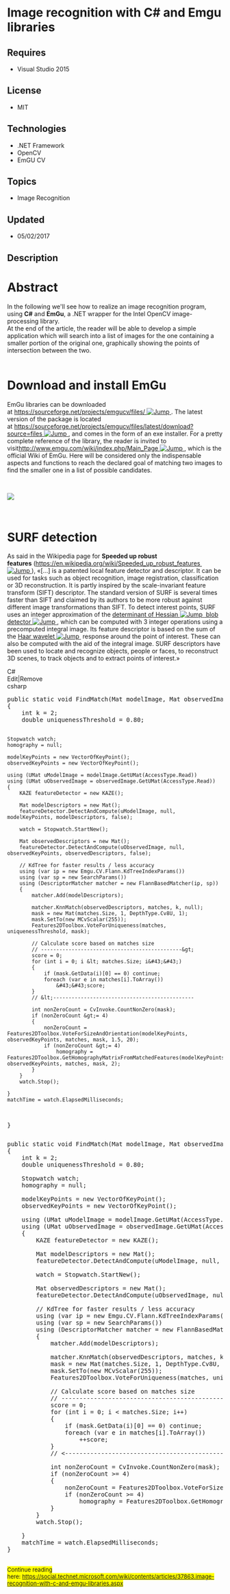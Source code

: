 # Image recognition with C# and Emgu libraries
## Requires
- Visual Studio 2015
## License
- MIT
## Technologies
- .NET Framework
- OpenCV
- EmGU CV
## Topics
- Image Recognition
## Updated
- 05/02/2017
## Description

<h1>Abstract</h1>
<p><span>In the following we'll see how to realize an image recognition program, using&nbsp;</span><strong>C#</strong><span>&nbsp;and&nbsp;</span><strong>EmGu</strong><span>, a .NET wrapper for the Intel OpenCV image-processing library.</span><br>
<span>At the end of the article, the reader will be able to develop a simple application which will search into a list of images for the one containing a smaller portion of the original one, graphically showing the points of intersection between the two.</span><br>
<br>
</p>
<h1><a name="Download_and_install_EmGu"></a>Download and install EmGu</h1>
<p><span>EmGu libraries can be downloaded at&nbsp;</span><a href="https://sourceforge.net/projects/emgucv/files/" target="_blank">https://sourceforge.net/projects/emgucv/files/&nbsp;<img title="This link is external to TechNet Wiki. It will open in a new window." src=":-10_5f00_external.png" border="0" alt="Jump">&nbsp;</a><span>.
 The latest version of the package is located at&nbsp;</span><a href="https://sourceforge.net/projects/emgucv/files/latest/download?source=files" target="_blank">https://sourceforge.net/projects/emgucv/files/latest/download?source=files&nbsp;<img title="This link is external to TechNet Wiki. It will open in a new window." src=":-10_5f00_external.png" border="0" alt="Jump">&nbsp;</a><span>,
 and comes in the form of an exe installer. For a pretty complete reference of the library, the reader is invited to visit</span><a href="http://www.emgu.com/wiki/index.php/Main_Page" target="_blank">http://www.emgu.com/wiki/index.php/Main_Page&nbsp;<img title="This link is external to TechNet Wiki. It will open in a new window." src=":-10_5f00_external.png" border="0" alt="Jump">&nbsp;</a><span>,
 which is the official Wiki of EmGu. Here will be considered only the indispensable aspects and functions to reach the declared goal of matching two images to find the smaller one in a list of possible candidates.</span></p>
<p>&nbsp;</p>
<p><span><img src=":-1881.08.png" alt=" "></span></p>
<p>&nbsp;</p>
<h1>SURF detection</h1>
<p><span>As said in the Wikipedia page for&nbsp;</span><strong>Speeded up robust features</strong><span>&nbsp;(</span><a href="https://en.wikipedia.org/wiki/Speeded_up_robust_features" target="_blank">https://en.wikipedia.org/wiki/Speeded_up_robust_features&nbsp;<img title="This link is external to TechNet Wiki. It will open in a new window." src=":-10_5f00_external.png" border="0" alt="Jump">&nbsp;</a><span>),
 &laquo;[...] is a patented local feature detector and descriptor. It can be used for tasks such as object recognition, image registration, classification or 3D reconstruction. It is partly inspired by the scale-invariant feature transform (SIFT) descriptor.
 The standard version of SURF is several times faster than SIFT and claimed by its authors to be more robust against different image transformations than SIFT. To detect interest points, SURF uses an integer approximation of the&nbsp;</span><a href="https://en.wikipedia.org/wiki/Blob_detection#The_determinant_of_the_Hessian" target="_blank">determinant
 of Hessian&nbsp;<img title="This link is external to TechNet Wiki. It will open in a new window." src=":-10_5f00_external.png" border="0" alt="Jump">&nbsp;</a><a href="https://en.wikipedia.org/wiki/Blob_detection" target="_blank">&nbsp;blob
 detector&nbsp;<img title="This link is external to TechNet Wiki. It will open in a new window." src=":-10_5f00_external.png" border="0" alt="Jump">&nbsp;</a><span>,
 which can be computed with 3 integer operations using a precomputed integral image. Its feature descriptor is based on the sum of the&nbsp;</span><a href="https://en.wikipedia.org/wiki/Haar-like_features" target="_blank">Haar wavelet&nbsp;<img title="This link is external to TechNet Wiki. It will open in a new window." src=":-10_5f00_external.png" border="0" alt="Jump">&nbsp;</a><span>&nbsp;response
 around the point of interest. These can also be computed with the aid of the integral image. SURF descriptors have been used to locate and recognize objects, people or faces, to reconstruct 3D scenes, to track objects and to extract points of interest.&raquo;</span></p>
<p></p>
<div class="scriptcode">
<div class="pluginEditHolder" pluginCommand="mceScriptCode">
<div class="title"><span>C#</span></div>
<div class="pluginLinkHolder"><span class="pluginEditHolderLink">Edit</span>|<span class="pluginRemoveHolderLink">Remove</span></div>
<span class="hidden">csharp</span>
<pre class="hidden">public static void FindMatch(Mat modelImage, Mat observedImage, out long matchTime, out VectorOfKeyPoint modelKeyPoints, out VectorOfKeyPoint observedKeyPoints, VectorOfVectorOfDMatch matches, out Mat mask, out Mat homography, out long score)
{
    int k = 2;
    double uniquenessThreshold = 0.80;
 
    Stopwatch watch;
    homography = null;
 
    modelKeyPoints = new VectorOfKeyPoint();
    observedKeyPoints = new VectorOfKeyPoint();
 
    using (UMat uModelImage = modelImage.GetUMat(AccessType.Read))
    using (UMat uObservedImage = observedImage.GetUMat(AccessType.Read))
    {
        KAZE featureDetector = new KAZE();
 
        Mat modelDescriptors = new Mat();
        featureDetector.DetectAndCompute(uModelImage, null, modelKeyPoints, modelDescriptors, false);
 
        watch = Stopwatch.StartNew();
 
        Mat observedDescriptors = new Mat();
        featureDetector.DetectAndCompute(uObservedImage, null, observedKeyPoints, observedDescriptors, false);
 
        // KdTree for faster results / less accuracy
        using (var ip = new Emgu.CV.Flann.KdTreeIndexParams())  
        using (var sp = new SearchParams())
        using (DescriptorMatcher matcher = new FlannBasedMatcher(ip, sp))
        {
            matcher.Add(modelDescriptors);
 
            matcher.KnnMatch(observedDescriptors, matches, k, null);
            mask = new Mat(matches.Size, 1, DepthType.Cv8U, 1);
            mask.SetTo(new MCvScalar(255));
            Features2DToolbox.VoteForUniqueness(matches, uniquenessThreshold, mask);
 
            // Calculate score based on matches size
            // ----------------------------------------------&gt;
            score = 0;
            for (int i = 0; i &lt; matches.Size; i&#43;&#43;)
            {
                if (mask.GetData(i)[0] == 0) continue;
                foreach (var e in matches[i].ToArray())
                    &#43;&#43;score;
            }
            // &lt;----------------------------------------------
 
            int nonZeroCount = CvInvoke.CountNonZero(mask);
            if (nonZeroCount &gt;= 4)
            {
                nonZeroCount = Features2DToolbox.VoteForSizeAndOrientation(modelKeyPoints, observedKeyPoints, matches, mask, 1.5, 20);
                if (nonZeroCount &gt;= 4)
                    homography = Features2DToolbox.GetHomographyMatrixFromMatchedFeatures(modelKeyPoints, observedKeyPoints, matches, mask, 2);
            }
        }
        watch.Stop();
 
    }
    matchTime = watch.ElapsedMilliseconds;
}</pre>
<div class="preview">
<pre class="js">public&nbsp;static&nbsp;<span class="js__operator">void</span>&nbsp;FindMatch(Mat&nbsp;modelImage,&nbsp;Mat&nbsp;observedImage,&nbsp;out&nbsp;long&nbsp;matchTime,&nbsp;out&nbsp;VectorOfKeyPoint&nbsp;modelKeyPoints,&nbsp;out&nbsp;VectorOfKeyPoint&nbsp;observedKeyPoints,&nbsp;VectorOfVectorOfDMatch&nbsp;matches,&nbsp;out&nbsp;Mat&nbsp;mask,&nbsp;out&nbsp;Mat&nbsp;homography,&nbsp;out&nbsp;long&nbsp;score)&nbsp;
<span class="js__brace">{</span>&nbsp;
&nbsp;&nbsp;&nbsp;&nbsp;int&nbsp;k&nbsp;=&nbsp;<span class="js__num">2</span>;&nbsp;
&nbsp;&nbsp;&nbsp;&nbsp;double&nbsp;uniquenessThreshold&nbsp;=&nbsp;<span class="js__num">0.80</span>;&nbsp;
&nbsp;&nbsp;
&nbsp;&nbsp;&nbsp;&nbsp;Stopwatch&nbsp;watch;&nbsp;
&nbsp;&nbsp;&nbsp;&nbsp;homography&nbsp;=&nbsp;null;&nbsp;
&nbsp;&nbsp;
&nbsp;&nbsp;&nbsp;&nbsp;modelKeyPoints&nbsp;=&nbsp;<span class="js__operator">new</span>&nbsp;VectorOfKeyPoint();&nbsp;
&nbsp;&nbsp;&nbsp;&nbsp;observedKeyPoints&nbsp;=&nbsp;<span class="js__operator">new</span>&nbsp;VectorOfKeyPoint();&nbsp;
&nbsp;&nbsp;
&nbsp;&nbsp;&nbsp;&nbsp;using&nbsp;(UMat&nbsp;uModelImage&nbsp;=&nbsp;modelImage.GetUMat(AccessType.Read))&nbsp;
&nbsp;&nbsp;&nbsp;&nbsp;using&nbsp;(UMat&nbsp;uObservedImage&nbsp;=&nbsp;observedImage.GetUMat(AccessType.Read))&nbsp;
&nbsp;&nbsp;&nbsp;&nbsp;<span class="js__brace">{</span>&nbsp;
&nbsp;&nbsp;&nbsp;&nbsp;&nbsp;&nbsp;&nbsp;&nbsp;KAZE&nbsp;featureDetector&nbsp;=&nbsp;<span class="js__operator">new</span>&nbsp;KAZE();&nbsp;
&nbsp;&nbsp;
&nbsp;&nbsp;&nbsp;&nbsp;&nbsp;&nbsp;&nbsp;&nbsp;Mat&nbsp;modelDescriptors&nbsp;=&nbsp;<span class="js__operator">new</span>&nbsp;Mat();&nbsp;
&nbsp;&nbsp;&nbsp;&nbsp;&nbsp;&nbsp;&nbsp;&nbsp;featureDetector.DetectAndCompute(uModelImage,&nbsp;null,&nbsp;modelKeyPoints,&nbsp;modelDescriptors,&nbsp;false);&nbsp;
&nbsp;&nbsp;
&nbsp;&nbsp;&nbsp;&nbsp;&nbsp;&nbsp;&nbsp;&nbsp;watch&nbsp;=&nbsp;Stopwatch.StartNew();&nbsp;
&nbsp;&nbsp;
&nbsp;&nbsp;&nbsp;&nbsp;&nbsp;&nbsp;&nbsp;&nbsp;Mat&nbsp;observedDescriptors&nbsp;=&nbsp;<span class="js__operator">new</span>&nbsp;Mat();&nbsp;
&nbsp;&nbsp;&nbsp;&nbsp;&nbsp;&nbsp;&nbsp;&nbsp;featureDetector.DetectAndCompute(uObservedImage,&nbsp;null,&nbsp;observedKeyPoints,&nbsp;observedDescriptors,&nbsp;false);&nbsp;
&nbsp;&nbsp;
&nbsp;&nbsp;&nbsp;&nbsp;&nbsp;&nbsp;&nbsp;&nbsp;<span class="js__sl_comment">//&nbsp;KdTree&nbsp;for&nbsp;faster&nbsp;results&nbsp;/&nbsp;less&nbsp;accuracy</span>&nbsp;
&nbsp;&nbsp;&nbsp;&nbsp;&nbsp;&nbsp;&nbsp;&nbsp;using&nbsp;(<span class="js__statement">var</span>&nbsp;ip&nbsp;=&nbsp;<span class="js__operator">new</span>&nbsp;Emgu.CV.Flann.KdTreeIndexParams())&nbsp;&nbsp;&nbsp;
&nbsp;&nbsp;&nbsp;&nbsp;&nbsp;&nbsp;&nbsp;&nbsp;using&nbsp;(<span class="js__statement">var</span>&nbsp;sp&nbsp;=&nbsp;<span class="js__operator">new</span>&nbsp;SearchParams())&nbsp;
&nbsp;&nbsp;&nbsp;&nbsp;&nbsp;&nbsp;&nbsp;&nbsp;using&nbsp;(DescriptorMatcher&nbsp;matcher&nbsp;=&nbsp;<span class="js__operator">new</span>&nbsp;FlannBasedMatcher(ip,&nbsp;sp))&nbsp;
&nbsp;&nbsp;&nbsp;&nbsp;&nbsp;&nbsp;&nbsp;&nbsp;<span class="js__brace">{</span>&nbsp;
&nbsp;&nbsp;&nbsp;&nbsp;&nbsp;&nbsp;&nbsp;&nbsp;&nbsp;&nbsp;&nbsp;&nbsp;matcher.Add(modelDescriptors);&nbsp;
&nbsp;&nbsp;
&nbsp;&nbsp;&nbsp;&nbsp;&nbsp;&nbsp;&nbsp;&nbsp;&nbsp;&nbsp;&nbsp;&nbsp;matcher.KnnMatch(observedDescriptors,&nbsp;matches,&nbsp;k,&nbsp;null);&nbsp;
&nbsp;&nbsp;&nbsp;&nbsp;&nbsp;&nbsp;&nbsp;&nbsp;&nbsp;&nbsp;&nbsp;&nbsp;mask&nbsp;=&nbsp;<span class="js__operator">new</span>&nbsp;Mat(matches.Size,&nbsp;<span class="js__num">1</span>,&nbsp;DepthType.Cv8U,&nbsp;<span class="js__num">1</span>);&nbsp;
&nbsp;&nbsp;&nbsp;&nbsp;&nbsp;&nbsp;&nbsp;&nbsp;&nbsp;&nbsp;&nbsp;&nbsp;mask.SetTo(<span class="js__operator">new</span>&nbsp;MCvScalar(<span class="js__num">255</span>));&nbsp;
&nbsp;&nbsp;&nbsp;&nbsp;&nbsp;&nbsp;&nbsp;&nbsp;&nbsp;&nbsp;&nbsp;&nbsp;Features2DToolbox.VoteForUniqueness(matches,&nbsp;uniquenessThreshold,&nbsp;mask);&nbsp;
&nbsp;&nbsp;
&nbsp;&nbsp;&nbsp;&nbsp;&nbsp;&nbsp;&nbsp;&nbsp;&nbsp;&nbsp;&nbsp;&nbsp;<span class="js__sl_comment">//&nbsp;Calculate&nbsp;score&nbsp;based&nbsp;on&nbsp;matches&nbsp;size</span>&nbsp;
&nbsp;&nbsp;&nbsp;&nbsp;&nbsp;&nbsp;&nbsp;&nbsp;&nbsp;&nbsp;&nbsp;&nbsp;<span class="js__sl_comment">//&nbsp;----------------------------------------------&gt;</span>&nbsp;
&nbsp;&nbsp;&nbsp;&nbsp;&nbsp;&nbsp;&nbsp;&nbsp;&nbsp;&nbsp;&nbsp;&nbsp;score&nbsp;=&nbsp;<span class="js__num">0</span>;&nbsp;
&nbsp;&nbsp;&nbsp;&nbsp;&nbsp;&nbsp;&nbsp;&nbsp;&nbsp;&nbsp;&nbsp;&nbsp;<span class="js__statement">for</span>&nbsp;(int&nbsp;i&nbsp;=&nbsp;<span class="js__num">0</span>;&nbsp;i&nbsp;&lt;&nbsp;matches.Size;&nbsp;i&#43;&#43;)&nbsp;
&nbsp;&nbsp;&nbsp;&nbsp;&nbsp;&nbsp;&nbsp;&nbsp;&nbsp;&nbsp;&nbsp;&nbsp;<span class="js__brace">{</span>&nbsp;
&nbsp;&nbsp;&nbsp;&nbsp;&nbsp;&nbsp;&nbsp;&nbsp;&nbsp;&nbsp;&nbsp;&nbsp;&nbsp;&nbsp;&nbsp;&nbsp;<span class="js__statement">if</span>&nbsp;(mask.GetData(i)[<span class="js__num">0</span>]&nbsp;==&nbsp;<span class="js__num">0</span>)&nbsp;<span class="js__statement">continue</span>;&nbsp;
&nbsp;&nbsp;&nbsp;&nbsp;&nbsp;&nbsp;&nbsp;&nbsp;&nbsp;&nbsp;&nbsp;&nbsp;&nbsp;&nbsp;&nbsp;&nbsp;foreach&nbsp;(<span class="js__statement">var</span>&nbsp;e&nbsp;<span class="js__operator">in</span>&nbsp;matches[i].ToArray())&nbsp;
&nbsp;&nbsp;&nbsp;&nbsp;&nbsp;&nbsp;&nbsp;&nbsp;&nbsp;&nbsp;&nbsp;&nbsp;&nbsp;&nbsp;&nbsp;&nbsp;&nbsp;&nbsp;&nbsp;&nbsp;&#43;&#43;score;&nbsp;
&nbsp;&nbsp;&nbsp;&nbsp;&nbsp;&nbsp;&nbsp;&nbsp;&nbsp;&nbsp;&nbsp;&nbsp;<span class="js__brace">}</span>&nbsp;
&nbsp;&nbsp;&nbsp;&nbsp;&nbsp;&nbsp;&nbsp;&nbsp;&nbsp;&nbsp;&nbsp;&nbsp;<span class="js__sl_comment">//&nbsp;&lt;----------------------------------------------</span>&nbsp;
&nbsp;&nbsp;
&nbsp;&nbsp;&nbsp;&nbsp;&nbsp;&nbsp;&nbsp;&nbsp;&nbsp;&nbsp;&nbsp;&nbsp;int&nbsp;nonZeroCount&nbsp;=&nbsp;CvInvoke.CountNonZero(mask);&nbsp;
&nbsp;&nbsp;&nbsp;&nbsp;&nbsp;&nbsp;&nbsp;&nbsp;&nbsp;&nbsp;&nbsp;&nbsp;<span class="js__statement">if</span>&nbsp;(nonZeroCount&nbsp;&gt;=&nbsp;<span class="js__num">4</span>)&nbsp;
&nbsp;&nbsp;&nbsp;&nbsp;&nbsp;&nbsp;&nbsp;&nbsp;&nbsp;&nbsp;&nbsp;&nbsp;<span class="js__brace">{</span>&nbsp;
&nbsp;&nbsp;&nbsp;&nbsp;&nbsp;&nbsp;&nbsp;&nbsp;&nbsp;&nbsp;&nbsp;&nbsp;&nbsp;&nbsp;&nbsp;&nbsp;nonZeroCount&nbsp;=&nbsp;Features2DToolbox.VoteForSizeAndOrientation(modelKeyPoints,&nbsp;observedKeyPoints,&nbsp;matches,&nbsp;mask,&nbsp;<span class="js__num">1.5</span>,&nbsp;<span class="js__num">20</span>);&nbsp;
&nbsp;&nbsp;&nbsp;&nbsp;&nbsp;&nbsp;&nbsp;&nbsp;&nbsp;&nbsp;&nbsp;&nbsp;&nbsp;&nbsp;&nbsp;&nbsp;<span class="js__statement">if</span>&nbsp;(nonZeroCount&nbsp;&gt;=&nbsp;<span class="js__num">4</span>)&nbsp;
&nbsp;&nbsp;&nbsp;&nbsp;&nbsp;&nbsp;&nbsp;&nbsp;&nbsp;&nbsp;&nbsp;&nbsp;&nbsp;&nbsp;&nbsp;&nbsp;&nbsp;&nbsp;&nbsp;&nbsp;homography&nbsp;=&nbsp;Features2DToolbox.GetHomographyMatrixFromMatchedFeatures(modelKeyPoints,&nbsp;observedKeyPoints,&nbsp;matches,&nbsp;mask,&nbsp;<span class="js__num">2</span>);&nbsp;
&nbsp;&nbsp;&nbsp;&nbsp;&nbsp;&nbsp;&nbsp;&nbsp;&nbsp;&nbsp;&nbsp;&nbsp;<span class="js__brace">}</span>&nbsp;
&nbsp;&nbsp;&nbsp;&nbsp;&nbsp;&nbsp;&nbsp;&nbsp;<span class="js__brace">}</span>&nbsp;
&nbsp;&nbsp;&nbsp;&nbsp;&nbsp;&nbsp;&nbsp;&nbsp;watch.Stop();&nbsp;
&nbsp;&nbsp;
&nbsp;&nbsp;&nbsp;&nbsp;<span class="js__brace">}</span>&nbsp;
&nbsp;&nbsp;&nbsp;&nbsp;matchTime&nbsp;=&nbsp;watch.ElapsedMilliseconds;&nbsp;
<span class="js__brace">}</span></pre>
</div>
</div>
</div>
<div class="endscriptcode">&nbsp;</div>
<span style="background-color:#ffff00; font-size:small">Continue reading here:&nbsp;<a href="https://social.technet.microsoft.com/wiki/contents/articles/37863.image-recognition-with-c-and-emgu-libraries.aspx" target="_blank">https://social.technet.microsoft.com/wiki/contents/articles/37863.image-recognition-with-c-and-emgu-libraries.aspx</a></span>
<p></p>
